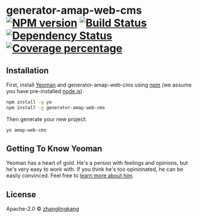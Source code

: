 # generator-amap-web-cms [![NPM version][npm-image]][npm-url] [![Build Status][travis-image]][travis-url] [![Dependency Status][daviddm-image]][daviddm-url] [![Coverage percentage][coveralls-image]][coveralls-url]
> 

## Installation

First, install [Yeoman](http://yeoman.io) and generator-amap-web-cms using [npm](https://www.npmjs.com/) (we assume you have pre-installed [node.js](https://nodejs.org/)).

```bash
npm install -g yo
npm install -g generator-amap-web-cms
```

Then generate your new project:

```bash
yo amap-web-cms
```

## Getting To Know Yeoman

Yeoman has a heart of gold. He&#39;s a person with feelings and opinions, but he&#39;s very easy to work with. If you think he&#39;s too opinionated, he can be easily convinced. Feel free to [learn more about him](http://yeoman.io/).

## License

Apache-2.0 © [zhanglingkang]()


[npm-image]: https://badge.fury.io/js/generator-amap-web-cms.svg
[npm-url]: https://npmjs.org/package/generator-amap-web-cms
[travis-image]: https://travis-ci.org//generator-amap-web-cms.svg?branch=master
[travis-url]: https://travis-ci.org//generator-amap-web-cms
[daviddm-image]: https://david-dm.org//generator-amap-web-cms.svg?theme=shields.io
[daviddm-url]: https://david-dm.org//generator-amap-web-cms
[coveralls-image]: https://coveralls.io/repos//generator-amap-web-cms/badge.svg
[coveralls-url]: https://coveralls.io/r//generator-amap-web-cms
